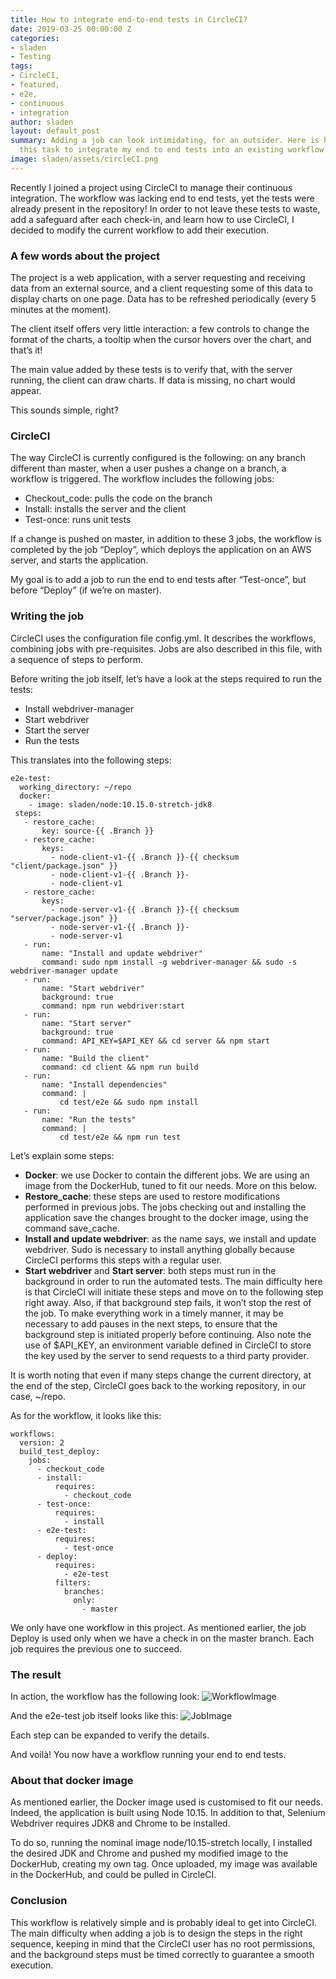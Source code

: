 ```yaml
---
title: How to integrate end-to-end tests in CircleCI?
date: 2019-03-25 00:00:00 Z
categories:
- sladen
- Testing
tags:
- CircleCI,
- featured,
- e2e,
- continuous
- integration
author: sladen
layout: default_post
summary: Adding a job can look intimidating, for an outsider. Here is how I approached
  this task to integrate my end to end tests into an existing workflow
image: sladen/assets/circleCI.png
---
```


Recently I joined a project using CircleCI to manage their continuous integration. The workflow was lacking end to end tests, yet the tests were already present in the repository!
In order to not leave these tests to waste, add a safeguard after each check-in, and learn how to use CircleCI, I decided to modify the current workflow to add their execution.

### A few words about the project
The project is a web application, with a server requesting and receiving data from an external source, and a client requesting some of this data to display charts on one page. Data has to be refreshed periodically (every 5 minutes at the moment). 

The client itself offers very little interaction: a few controls to change the format of the charts, a tooltip when the cursor hovers over the chart, and that’s it!

The main value added by these tests is to verify that, with the server running, the client can draw charts. If data is missing, no chart would appear.

This sounds simple, right? 

### CircleCI
The way CircleCI is currently configured is the following: on any branch different than master, when a user pushes a change on a branch, a workflow is triggered.
The workflow includes the following jobs:

- Checkout_code: pulls the code on the branch
- Install: installs the server and the client
- Test-once: runs unit tests

If a change is pushed on master, in addition to these 3 jobs, the workflow is completed by the job “Deploy”, which deploys the application on an AWS server, and starts the application.

My goal is to add a job to run the end to end tests after “Test-once”, but before “Deploy” (if we’re on master).


### Writing the job
CircleCI uses the configuration file config.yml. It describes the workflows, combining jobs with pre-requisites. Jobs are also described in this file, with a sequence of steps to perform.

Before writing the job itself, let’s have a look at the steps required to run the tests:

- Install webdriver-manager
- Start webdriver
- Start the server
- Run the tests



This translates into the following steps:

    e2e-test:
      working_directory: ~/repo
      docker:
        - image: sladen/node:10.15.0-stretch-jdk8
     steps:
       - restore_cache:
           key: source-{{ .Branch }}
       - restore_cache:
           keys: 
             - node-client-v1-{{ .Branch }}-{{ checksum "client/package.json" }}
             - node-client-v1-{{ .Branch }}-
             - node-client-v1
       - restore_cache:
           keys: 
             - node-server-v1-{{ .Branch }}-{{ checksum "server/package.json" }}
             - node-server-v1-{{ .Branch }}-
             - node-server-v1
       - run: 
           name: "Install and update webdriver"
           command: sudo npm install -g webdriver-manager && sudo -s webdriver-manager update
       - run: 
           name: "Start webdriver"
           background: true
           command: npm run webdriver:start
       - run: 
           name: "Start server"
           background: true
           command: API_KEY=$API_KEY && cd server && npm start
       - run: 
           name: "Build the client"
           command: cd client && npm run build
       - run:
           name: "Install dependencies"
           command: | 
               cd test/e2e && sudo npm install
       - run:
           name: "Run the tests"
           command: |
               cd test/e2e && npm run test

Let’s explain some steps:

- **Docker**: we use Docker to contain the different jobs. We are using an image from the DockerHub, tuned to fit our needs. More on this below.
- **Restore_cache**: these steps are used to restore modifications performed in previous jobs. The jobs checking out and installing the application save the changes brought to the docker image, using the command save_cache.
- **Install and update webdriver**: as the name says, we install and update webdriver. Sudo is necessary to install anything globally because CircleCI performs this steps with a regular user.
- **Start webdriver** and **Start server**: both steps must run in the background in order to run the automated tests. The main difficulty here is that CircleCI will initiate these steps and move on to the following step right away. Also, if that background step fails, it won’t stop the rest of the job. To make everything work in a timely manner, it may be necessary to add pauses in the next steps, to ensure that the background step is initiated properly before continuing. Also note the use of $API_KEY, an environment variable defined in CircleCI to store the key used by the server to send requests to a third party provider.

It is worth noting that even if many steps change the current directory, at the end of the step, CircleCI goes back to the working repository, in our case, ~/repo.

As for the workflow, it looks like this:

    workflows:
      version: 2
      build_test_deploy:
        jobs:
          - checkout_code
          - install:
              requires:
                - checkout_code
          - test-once:
              requires:
                - install
          - e2e-test:
              requires:
                - test-once
          - deploy:
              requires:
                - e2e-test
              filters:
                branches:
                  only:
                    - master

We only have one workflow in this project. As mentioned earlier, the job Deploy is used only when we have a check in on the master branch.
Each job requires the previous one to succeed.

### The result
In action, the workflow has the following look:
 ![WorkflowImage]({{site.baseurl}}/sladen/assets/BlogCCIWorkflow.png)
 

And the e2e-test job itself looks like this:
 ![JobImage]({{site.baseurl}}/sladen/assets/BlogCCIJob.png)
 
Each step can be expanded to verify the details.

And voilà!
You now have a workflow running your end to end tests.

### About that docker image
As mentioned earlier, the Docker image used is customised to fit our needs. Indeed, the application is built using Node 10.15. In addition to that, Selenium Webdriver requires JDK8 and Chrome to be installed.

To do so, running the nominal image node/10.15-stretch locally, I installed the desired JDK and Chrome and pushed my modified image to the DockerHub, creating my own tag. Once uploaded, my image was available in the DockerHub, and could be pulled in CircleCI.

### Conclusion
This workflow is relatively simple and is probably ideal to get into CircleCI. The main difficulty when adding a job is to design the steps in the right sequence, keeping in mind that the CircleCI user has no root permissions, and the background steps must be timed correctly to guarantee a smooth execution.
